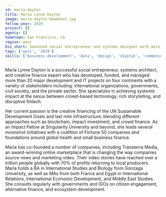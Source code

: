 ```yaml
---
id: maria-dayton
title: Maria Lynne Dayton
image: maria-dayton-headshot.jpg
fellow_year: 2019
project: []
agency: []
hometown: San Francisco, CA
region: west
bio_short: Seasoned social entrepreneur and systems designer with more than 20 major development and IT projects deployed globally.
tags: ['west', '2019']
skills: ['business development', 'data', 'design', 'digital', 'communications', 'policy', 'user experience']
---
```


Maria Lynne Dayton is a successful social entrepreneur, systems architect, and creative finance expert who has developed, funded, and managed more than 20 major development and IT projects on four continents with a variety of stakeholders including: international organizations, governments, civil society, and the private sector. She specializes in achieving systemic impact at the nexus between crowd-based technology, rich storytelling, and disruptive fintech.

Her current passion is the creative financing of the UN Sustainable Development Goals and last mile infrastructure; blending different approaches such as blockchain, impact investment, and crowd finance. As an Impact Fellow at Singularity University and beyond, she leads several moonshot initiatives with a coalition of Fortune 50 companies and foundations around global health and small business finance.

Maria has co-founded a number of companies, including Transterra Media, an award-winning online marketplace that is changing the way companies source news and marketing video. Their video stories have reached over a trillion people globally with 70% of profits returning to local producers. Maria holds a BA in International Studies and Biology from Gonzaga University, as well as MAs from both France and Egypt in International Relations, International Economic Development, and Middle East Studies. She consults regularly with governments and IGOs on citizen engagement, alternative finance, and ecosystem development.
